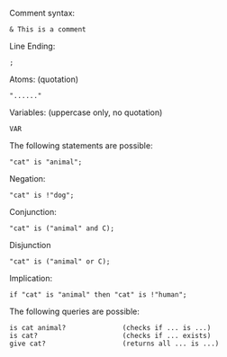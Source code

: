 Comment syntax:
```
& This is a comment
```
Line Ending:
```
;
```
Atoms: (quotation)
```
"......"
```
Variables: (uppercase only, no quotation)
```
VAR
```
The following statements are possible:
```
"cat" is "animal";
```
Negation:
```
"cat" is !"dog";
```
Conjunction:
```
"cat" is ("animal" and C);
```
Disjunction
```
"cat" is ("animal" or C);
```
Implication:
```
if "cat" is "animal" then "cat" is !"human";
```

The following queries are possible:
```
is cat animal?              (checks if ... is ...)
is cat?                     (checks if ... exists)
give cat?                   (returns all ... is ...)
```